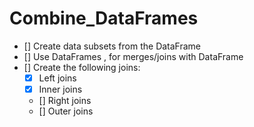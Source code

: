 # Combine_DataFrames

- [] Create data subsets from the DataFrame <auto>
- [] Use DataFrames <country> , <continent> for merges/joins with <auto> DataFrame
- [] Create the following joins:
    - [x] Left joins
    - [x] Inner joins
    - [] Right joins
    - [] Outer joins


